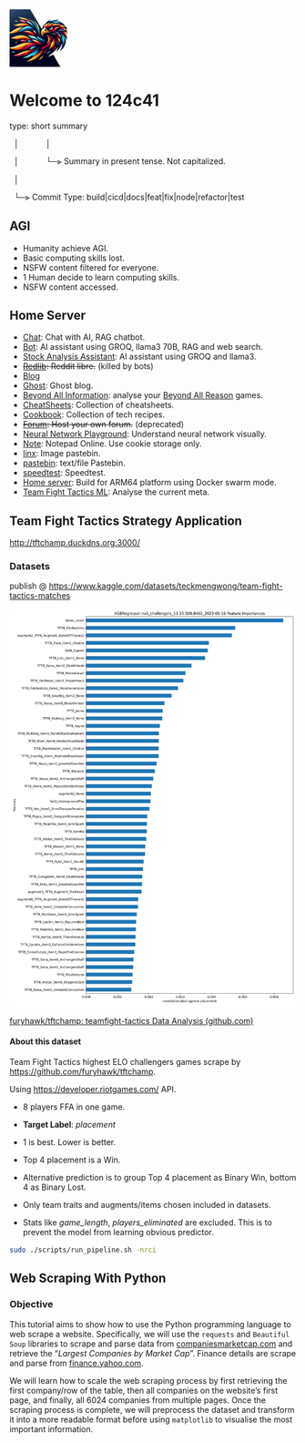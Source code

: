 <img src="assets/logo.png" alt="logo" width="20%">

# Welcome to 124c41



type: short summary

  │            │

  │            └─⫸ Summary in present tense. Not capitalized.

  │

  └─⫸ Commit Type: build|cicd|docs|feat|fix|node|refactor|test

## AGI

- Humanity achieve AGI.
- Basic computing skills lost.
- NSFW content filtered for everyone.
- 1 Human decide to learn computing skills.
- NSFW content accessed.

## Home Server

- [Chat](https://chat.furyhawk.lol/): Chat with AI, RAG chatbot. 
- [Bot](https://bot.furyhawk.lol/): AI assistant using GROQ, llama3 70B, RAG and web search.
- [Stock Analysis Assistant](https://fin.furyhawk.lol/): AI assistant using GROQ and llama3.
- ~~[Redlib](https://redlib.furyhawk.lol/): Reddit libre.~~ (killed by bots)
- [Blog](https://info.furyhawk.lol/)
- [Ghost](https://ghost.furyhawk.lol/): Ghost blog.
- [Beyond All Information](https://bai.furyhawk.lol/): analyse your [Beyond All Reason](https://www.beyondallreason.info/) games.
- [CheatSheets](https://cheat.furyhawk.lol/): Collection of cheatsheets.
- [Cookbook](https://cook.furyhawk.lol/): Collection of tech recipes.
- ~~[Forum](https://forum.furyhawk.lol/): Host your own forum.~~ (deprecated)
- [Neural Network Playground](https://furyhawk.github.io/playground): Understand neural network visually.
- [Note](https://note.furyhawk.lol/): Notepad Online. Use cookie storage only.
- [linx](https://linx.furyhawk.lol/): Image pastebin.
- [pastebin](https://bin.furyhawk.lol/): text/file Pastebin.
- [speedtest](https://speed.furyhawk.lol/): Speedtest.
- [Home server](https://github.com/furyhawk/cloudy): Build for ARM64 platform using Docker swarm mode.
- [Team Fight Tactics ML](https://github.com/furyhawk/tftchamp): Analyse the current meta.

## Team Fight Tactics Strategy Application

http://tftchamp.duckdns.org:3000/

### Datasets

publish @ https://www.kaggle.com/datasets/teckmengwong/team-fight-tactics-matches

![tftfi00](https://github.com/furyhawk/tftchamp/raw/master/assets/XGBRegressor_feature_importances.png)

[furyhawk/tftchamp: teamfight-tactics Data Analysis (github.com)](https://github.com/furyhawk/tftchamp)

#### About this dataset

Team Fight Tactics highest ELO challengers games scrape by https://github.com/furyhawk/tftchamp.

Using https://developer.riotgames.com/ API.

- 8 players FFA in one game.

- **Target Label**: *placement*

- 1 is best. Lower is better.

- Top 4 placement is a Win.

- Alternative prediction is to group Top 4 placement as Binary Win, bottom 4 as Binary Lost.

- Only team traits and augments/items chosen included in datasets.

- Stats like *game_length*, *players_eliminated* are excluded. This is to prevent the model from learning obvious predictor.

```sh
sudo ./scripts/run_pipeline.sh -nrci
```

## Web Scraping With Python

### Objective

This tutorial aims to show how to use the Python programming language to web scrape a website. Specifically, we will use the `requests` and `Beautiful Soup` libraries to scrape and parse data from [companiesmarketcap.com](https://companiesmarketcap.com/) and retrieve the “*Largest Companies by Market Cap*”. Finance details are scrape and parse from [finance.yahoo.com](https://finance.yahoo.com/quote/).

We will learn how to scale the web scraping process by first retrieving the first company/row of the table, then all companies on the website’s first page, and finally, all 6024 companies from multiple pages. Once the scraping process is complete, we will preprocess the dataset and transform it into a more readable format before using `matplotlib` to visualise the most important information.
